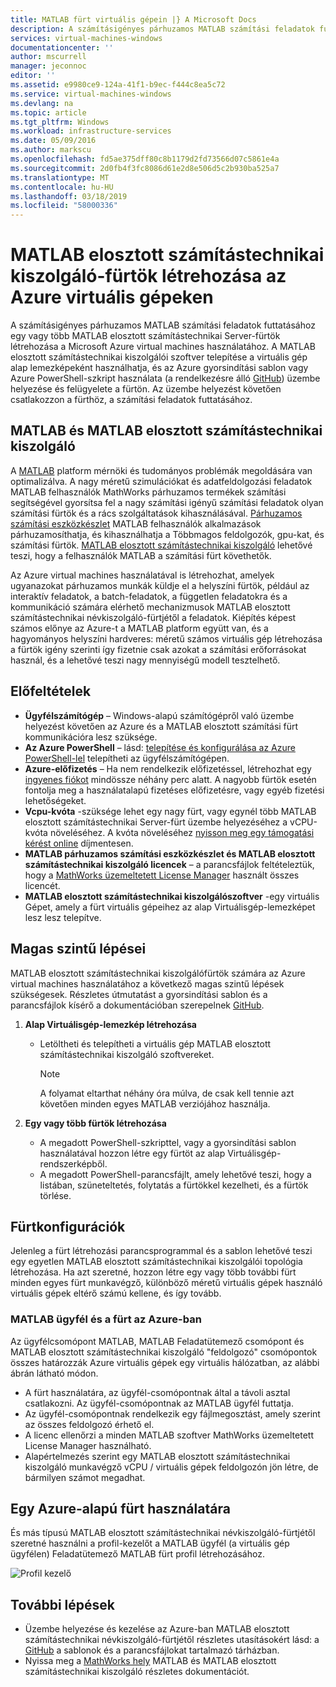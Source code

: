```yaml
---
title: MATLAB fürt virtuális gépein |} A Microsoft Docs
description: A számításigényes párhuzamos MATLAB számítási feladatok futtatásához MATLAB elosztott számítástechnikai Server-fürtök létrehozása a Microsoft Azure virtual machines használatához
services: virtual-machines-windows
documentationcenter: ''
author: mscurrell
manager: jeconnoc
editor: ''
ms.assetid: e9980ce9-124a-41f1-b9ec-f444c8ea5c72
ms.service: virtual-machines-windows
ms.devlang: na
ms.topic: article
ms.tgt_pltfrm: Windows
ms.workload: infrastructure-services
ms.date: 05/09/2016
ms.author: markscu
ms.openlocfilehash: fd5ae375dff80c8b1179d2fd73566d07c5861e4a
ms.sourcegitcommit: 2d0fb4f3fc8086d61e2d8e506d5c2b930ba525a7
ms.translationtype: MT
ms.contentlocale: hu-HU
ms.lasthandoff: 03/18/2019
ms.locfileid: "58000336"
---
```

# <a name="create-matlab-distributed-computing-server-clusters-on-azure-vms"></a>MATLAB elosztott számítástechnikai kiszolgáló-fürtök létrehozása az Azure virtuális gépeken
A számításigényes párhuzamos MATLAB számítási feladatok futtatásához egy vagy több MATLAB elosztott számítástechnikai Server-fürtök létrehozása a Microsoft Azure virtual machines használatához. A MATLAB elosztott számítástechnikai kiszolgálói szoftver telepítése a virtuális gép alap lemezképeként használhatja, és az Azure gyorsindítási sablon vagy Azure PowerShell-szkript használata (a rendelkezésre álló [GitHub](https://github.com/Azure/azure-quickstart-templates/tree/master/matlab-cluster)) üzembe helyezése és felügyelete a fürtön. Az üzembe helyezést követően csatlakozzon a fürthöz, a számítási feladatok futtatásához.

## <a name="about-matlab-and-matlab-distributed-computing-server"></a>MATLAB és MATLAB elosztott számítástechnikai kiszolgáló
A [MATLAB](https://www.mathworks.com/products/matlab/) platform mérnöki és tudományos problémák megoldására van optimalizálva. A nagy méretű szimulációkat és adatfeldolgozási feladatok MATLAB felhasználók MathWorks párhuzamos termékek számítási segítségével gyorsítsa fel a nagy számítási igényű számítási feladatok olyan számítási fürtök és a rács szolgáltatások kihasználásával. [Párhuzamos számítási eszközkészlet](https://www.mathworks.com/products/parallel-computing/) MATLAB felhasználók alkalmazások párhuzamosíthatja, és kihasználhatja a Többmagos feldolgozók, gpu-kat, és számítási fürtök. [MATLAB elosztott számítástechnikai kiszolgáló](https://www.mathworks.com/products/distriben/) lehetővé teszi, hogy a felhasználók MATLAB a számítási fürt követhetők.

Az Azure virtual machines használatával is létrehozhat, amelyek ugyanazokat párhuzamos munkák küldje el a helyszíni fürtök, például az interaktív feladatok, a batch-feladatok, a független feladatokra és a kommunikáció számára elérhető mechanizmusok MATLAB elosztott számítástechnikai névkiszolgáló-fürtjétől a feladatok. Kiépítés képest számos előnye az Azure-t a MATLAB platform együtt van, és a hagyományos helyszíni hardveres: méretű számos virtuális gép létrehozása a fürtök igény szerinti így fizetnie csak azokat a számítási erőforrásokat használ, és a lehetővé teszi nagy mennyiségű modell tesztelhető.  

## <a name="prerequisites"></a>Előfeltételek
* **Ügyfélszámítógép** – Windows-alapú számítógépről való üzembe helyezést követően az Azure és a MATLAB elosztott számítási fürt kommunikációra lesz szüksége.
* **Az Azure PowerShell** – lásd: [telepítése és konfigurálása az Azure PowerShell-lel](/powershell/azure/overview) telepítheti az ügyfélszámítógépen.
* **Azure-előfizetés** – Ha nem rendelkezik előfizetéssel, létrehozhat egy [ingyenes fiókot](https://azure.microsoft.com/free/) mindössze néhány perc alatt. A nagyobb fürtök esetén fontolja meg a használatalapú fizetéses előfizetésre, vagy egyéb fizetési lehetőségeket.
* **Vcpu-kvóta** -szüksége lehet egy nagy fürt, vagy egynél több MATLAB elosztott számítástechnikai Server-fürt üzembe helyezéséhez a vCPU-kvóta növeléséhez. A kvóta növeléséhez [nyisson meg egy támogatási kérést online](https://azure.microsoft.com/blog/2014/06/04/azure-limits-quotas-increase-requests/) díjmentesen.
* **MATLAB párhuzamos számítási eszközkészlet és MATLAB elosztott számítástechnikai kiszolgáló licencek** – a parancsfájlok feltételeztük, hogy a [MathWorks üzemeltetett License Manager](https://www.mathworks.com/products/parallel-computing/mathworks-hosted-license-manager/) használt összes licencét.  
* **MATLAB elosztott számítástechnikai kiszolgálószoftver** -egy virtuális Gépet, amely a fürt virtuális gépeihez az alap Virtuálisgép-lemezképet lesz lesz telepítve.

## <a name="high-level-steps"></a>Magas szintű lépései
MATLAB elosztott számítástechnikai kiszolgálófürtök számára az Azure virtual machines használatához a következő magas szintű lépések szükségesek. Részletes útmutatást a gyorsindítási sablon és a parancsfájlok kísérő a dokumentációban szerepelnek [GitHub](https://github.com/Azure/azure-quickstart-templates/tree/master/matlab-cluster).

1. **Alap Virtuálisgép-lemezkép létrehozása**  

   * Letöltheti és telepítheti a virtuális gép MATLAB elosztott számítástechnikai kiszolgáló szoftvereket.

     > [!NOTE]
     > A folyamat eltarthat néhány óra múlva, de csak kell tennie azt követően minden egyes MATLAB verziójához használja.   
     >
     >
2. **Egy vagy több fürtök létrehozása**  

   * A megadott PowerShell-szkripttel, vagy a gyorsindítási sablon használatával hozzon létre egy fürtöt az alap Virtuálisgép-rendszerképből.   
   * A megadott PowerShell-parancsfájlt, amely lehetővé teszi, hogy a listában, szüneteltetés, folytatás a fürtökkel kezelheti, és a fürtök törlése.

## <a name="cluster-configurations"></a>Fürtkonfigurációk
Jelenleg a fürt létrehozási parancsprogrammal és a sablon lehetővé teszi egy egyetlen MATLAB elosztott számítástechnikai kiszolgálói topológia létrehozása. Ha azt szeretné, hozzon létre egy vagy több további fürt minden egyes fürt munkavégző, különböző méretű virtuális gépek használó virtuális gépek eltérő számú kellene, és így tovább.

### <a name="matlab-client-and-cluster-in-azure"></a>MATLAB ügyfél és a fürt az Azure-ban
Az ügyfélcsomópont MATLAB, MATLAB Feladatütemező csomópont és MATLAB elosztott számítástechnikai kiszolgáló "feldolgozó" csomópontok összes határozzák Azure virtuális gépek egy virtuális hálózatban, az alábbi ábrán látható módon.


* A fürt használatára, az ügyfél-csomópontnak által a távoli asztal csatlakozni. Az ügyfél-csomópontnak az MATLAB ügyfél futtatja.
* Az ügyfél-csomópontnak rendelkezik egy fájlmegosztást, amely szerint az összes feldolgozó érhető el.
* A licenc ellenőrzi a minden MATLAB szoftver MathWorks üzemeltetett License Manager használható.
* Alapértelmezés szerint egy MATLAB elosztott számítástechnikai kiszolgáló munkavégző vCPU / virtuális gépek feldolgozón jön létre, de bármilyen számot megadhat.

## <a name="use-an-azure-based-cluster"></a>Egy Azure-alapú fürt használatára
És más típusú MATLAB elosztott számítástechnikai névkiszolgáló-fürtjétől szeretné használni a profil-kezelőt a MATLAB ügyfél (a virtuális gép ügyfélen) Feladatütemező MATLAB fürt profil létrehozásához.

![Profil kezelő](./media/matlab-mdcs-cluster/cluster_profile_manager.png)

## <a name="next-steps"></a>További lépések
* Üzembe helyezése és kezelése az Azure-ban MATLAB elosztott számítástechnikai névkiszolgáló-fürtjétől részletes utasításokért lásd: a [GitHub](https://github.com/Azure/azure-quickstart-templates/tree/master/matlab-cluster) a sablonok és a parancsfájlokat tartalmazó tárházban.
* Nyissa meg a [MathWorks hely](https://www.mathworks.com/) MATLAB és MATLAB elosztott számítástechnikai kiszolgáló részletes dokumentációt.
